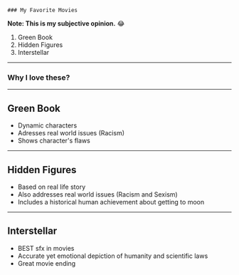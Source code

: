 	### My Favorite Movies
  **Note: This is my subjective opinion.** 😂
  1. Green Book
  2. Hidden Figures
  3. Interstellar
  ---
  
### Why I love these?
  ---
## Green Book
  - Dynamic characters
  - Adresses real world issues (Racism)
  - Shows character's flaws
  ---
## Hidden Figures
  - Based on real life story
  - Also addresses real world issues (Racism and Sexism)
  - Includes a historical human achievement about getting to moon
  ---
## Interstellar
  - BEST sfx in movies
  - Accurate yet emotional depiction of humanity and scientific laws
  - Great movie ending
  
  
  

  
